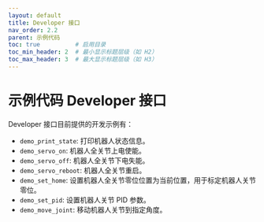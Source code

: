 ```yaml
---
layout: default
title: Developer 接口
nav_order: 2.2
parent: 示例代码
toc: true          # 启用目录
toc_min_header: 2  # 最小显示标题层级（如 H2）
toc_max_header: 3  # 最大显示标题层级（如 H3）
---
```


# 示例代码 Developer 接口

Developer 接口目前提供的开发示例有：

- `demo_print_state`: 打印机器人状态信息。
- `demo_servo_on`: 机器人全关节上电使能。
- `demo_servo_off`: 机器人全关节下电失能。
- `demo_servo_reboot`: 机器人全关节重启。
- `demo_set_home`: 设置机器人全关节零位位置为当前位置，用于标定机器人关节零位。
- `demo_set_pid`: 设置机器人关节 PID 参数。
- `demo_move_joint`: 移动机器人关节到指定角度。


